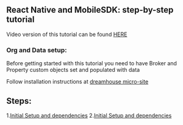 ## React Native and MobileSDK: step-by-step tutorial

Video version of this tutorial can be found [HERE](/tutorial_video/README.md)

### Org and Data setup:

Before getting started with this tutorial you need to have Broker and Property custom objects set and populated with data

Follow installation instructions at [dreamhouse micro-site](http://dreamhouse-site.herokuapp.com/installation/)

## Steps:
1.[Initial Setup and dependencies](/tutorial/step01_cleanup_and_dependencies/)
2.[Initial Setup and dependencies](/tutorial/step01_cleanup_and_dependencies/)
